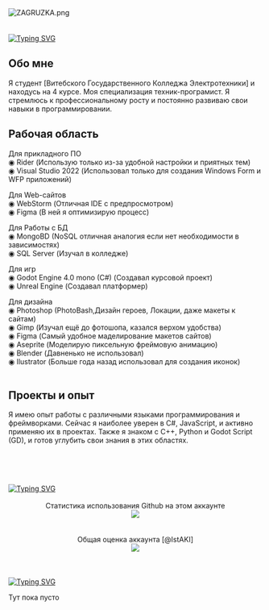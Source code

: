 <div id="about+my+education" align="left">
<img src="https://ie.wampi.ru/2023/06/30/ZAGRUZKA.png" alt="ZAGRUZKA.png" border="0"><br><br><br>
<a href="https://git.io/typing-svg"><img src="https://readme-typing-svg.herokuapp.com?font=Fira+Code&weight=300&size=28&pause=1000&color=72ACE5&center=false&repeat=true&width=435&lines=|++About+my+education" alt="Typing SVG" /></a>

## Обо мне
Я студент [Витебского Государственного Колледжа Электротехники] и находусь на 4 курсе. Моя специализация техник-програмист. Я стремлюсь к профессиональному росту и постоянно развиваю свои навыки в программировании.

## Рабочая область
<p>Для прикладного ПО<br>
  <a>◉ Rider (Использую только из-за удобной настройки и приятных тем)</a><br>
  <a>◉ Visual Studio 2022 (Использовал только для создания Windows Form и WFP приложений)</a><br>
</p>
<p>Для Web-сайтов <br>
  <a>◉ WebStorm (Отличная IDE с предпросмотром)</a><br>
  <a>◉ Figma (В ней я оптимизирую процесс)</a><br>
</p>
<p>Для Работы с БД<br>
  <a>◉ MongoBD (NoSQL отличная аналогия если нет необходимости в зависимостях)</a><br>
  <a>◉ SQL Server (Изучал в колледже)</a><br>
</p>
<p>Для игр<br>
  <a>◉ Godot Engine 4.0 mono (C#) (Создавал курсовой проект)</a><br>
  <a>◉ Unreal Engine (Создавал платформер)</a><br>
</p>
<p>Для дизайна<br>
  <a>◉ Photoshop (PhotoBash,Дизайн героев, Локации, даже макеты к сайтам)</a><br>
  <a>◉ Gimp (Изучал ещё до фотошопа, казался верхом удобства)</a><br>
  <a>◉ Figma (Самый удобное маделирование макетов сайтов)</a><br>
  <a>◉ Aseprite (Моделирую пиксельную фреймовую анимацию)</a><br>
  <a>◉ Blender (Давненько не использовал)</a><br>
  <a>◉ Ilustrator (Больше года назад использовал для создания иконок)</a><br><br>
</p>

## Проекты и опыт
Я имею опыт работы с различными языками программирования и фреймворками. Сейчас я наиболее уверен в C#, JavaScript, и активно применяю их в проектах. Также я знаком с C++, Python и Godot Script (GD), и готов углубить свои знания в этих областях.

<br> <br> <br>
</div>
 <a  href="https://git.io/typing-svg"><img src="https://readme-typing-svg.herokuapp.com?font=Fira+Code&weight=300&size=28&pause=1000&color=72ACE5&center=false&repeat=true&width=435&lines=|++Profile+Statistics" alt="Typing SVG"/></a>
 <div id="profile+statistics" align="center">
<br>Статистика использования Github на этом аккаунте<br>
  <a href="https://git.io/streak-stats"><img src="https://streak-stats.demolab.com?user=IstAKI&theme=transparent&locale=ru"/></a>
<br><br><br>Общая оценка аккаунта [@IstAKI]<br>
   <a href="https://github.com/anuraghazra/github-readme-stats"><img src="https://github-readme-stats.vercel.app/api?username=IstAKI&show_icons=true&theme=tokyonight"/></a>
</div>
<br> <br> <br>
<div id="about+my+entertainment" align="left">
<a href="https://git.io/typing-svg"><img src="https://readme-typing-svg.herokuapp.com?font=Fira+Code&weight=300&size=28&pause=1000&color=72ACE5&center=false&repeat=true&width=435&lines=|++About+my+entertainment" alt="Typing SVG"/></a>
<p align="left">Тут пока пусто </p>
</div>
